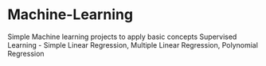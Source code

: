 # Machine-Learning
Simple Machine learning projects to apply basic concepts
Supervised Learning - Simple Linear Regression, Multiple Linear Regression, Polynomial Regression
